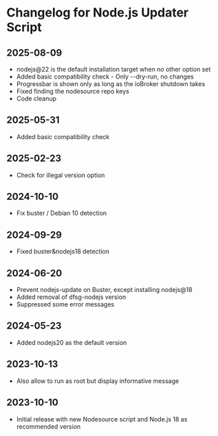 # Changelog for Node.js Updater Script

## 2025-08-09
* nodejs@22 is the default installation target when no other option set
* Added basic compatibility check - Only --dry-run, no changes
* Progressbar is shown only as long as the ioBroker shutdown takes
* Fixed finding the nodesource repo keys
* Code cleanup

## 2025-05-31
* Added basic compatibility check

## 2025-02-23
* Check for illegal version option 

## 2024-10-10
* Fix buster / Debian 10 detection

## 2024-09-29
* Fixed buster&nodejs18 detection

## 2024-06-20
* Prevent nodejs-update on Buster, except installing nodejs@18
* Added removal of dfsg-nodejs version
* Suppressed some error messages

## 2024-05-23
* Added nodejs20 as the default version

## 2023-10-13
* Also allow to run as root but display informative message

## 2023-10-10
* Initial release with new Nodesource script and Node.js 18 as recommended version
